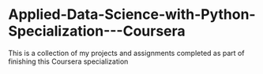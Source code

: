 # Applied-Data-Science-with-Python-Specialization---Coursera
This is a collection of my projects and assignments completed as part of finishing this Coursera specialization
